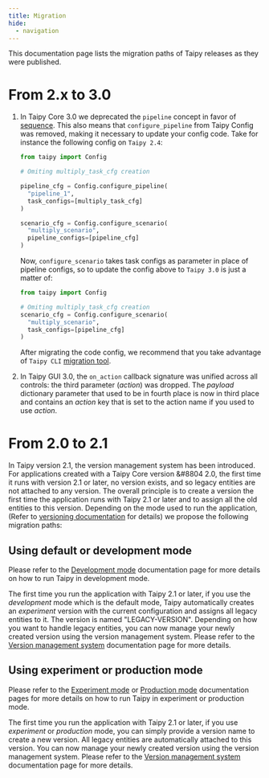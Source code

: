 ```yaml
---
title: Migration
hide:
  - navigation
---
```


This documentation page lists the migration paths of Taipy releases as they were published.

# From 2.x to 3.0

1. In Taipy Core 3.0 we deprecated the `pipeline` concept in favor of 
    [sequence](./manuals/core/entities/sequence-mgt.md). This also means that `configure_pipeline` 
    from Taipy Config was removed, making it necessary to update your config code. Take for 
    instance the following config on `Taipy 2.4`:

    ```python title="config.py from Taipy 2.4 edition"
    from taipy import Config
    
    # Omiting multiply_task_cfg creation
    
    pipeline_cfg = Config.configure_pipeline(
      "pipeline_1",
      task_configs=[multiply_task_cfg]
    )
    
    scenario_cfg = Config.configure_scenario(
      "multiply_scenario",
      pipeline_configs=[pipeline_cfg]
    )
    ```

    Now, `configure_scenario` takes task configs as parameter in place of pipeline configs, so to 
    update the config above to `Taipy 3.0` is just a matter of:

    ```python title="config.py from Taipy 3.0 edition"
    from taipy import Config

    # Omiting multiply_task_cfg creation
    scenario_cfg = Config.configure_scenario(
      "multiply_scenario",
      task_configs=[pipeline_cfg]
    )
    ```

    After migrating the code config, we recommend that you take advantage of `Taipy CLI`
    [migration tool](./manuals/cli/migrate-entities.md).

2. In Taipy GUI 3.0, the `on_action` callback signature was unified across all controls: the third
    parameter (*action*) was dropped. The *payload* dictionary parameter that used to be in fourth
    place is now in third place and contains an *action* key that is set to the action name if you 
    used to use *action*.

# From 2.0 to 2.1

In Taipy version 2.1, the version management system has been introduced. For applications 
created with a Taipy Core version &#8804 2.0, the first time it runs with version 2.1 or later, 
no version exists, and so legacy entities are not attached to any version. The overall principle 
is to create a version the first time the application runs with Taipy 2.1 or later and to assign 
all the old entities to this version. Depending on the mode used to run the application,
(Refer to [versioning documentation](manuals/core/versioning/index.md) for details) we propose 
the following migration paths:

## Using default or development mode

Please refer to the [Development mode](manuals/core/versioning/development_mode.md) 
documentation page for more details on how to run Taipy in development mode.

The first time you run the application with Taipy 2.1 or later, if you use the _development_ 
mode which is the default mode, Taipy automatically creates an _experiment_ version with the 
current configuration and assigns all legacy entities to it. The version is named 
"LEGACY-VERSION". Depending on how you want to handle legacy entities, you can now manage your 
newly created version using the version management system. Please refer to the
[Version management system](manuals/core/versioning/index.md) documentation page for more details.

## Using experiment or production mode

Please refer to the [Experiment mode](manuals/core/versioning/experiment_mode.md) or
[Production mode](manuals/core/versioning/experiment_mode.md) documentation pages for more 
details on how to run Taipy in experiment or production mode.

The first time you run the application with Taipy 2.1 or later, if you use _experiment_ or 
_production_ mode, you can simply provide a version name to create a new version. All legacy 
entities are automatically attached to this version. You can now manage your newly created 
version using the version management system. Please refer to the 
[Version management system](manuals/core/versioning/index.md) documentation page for more details.
